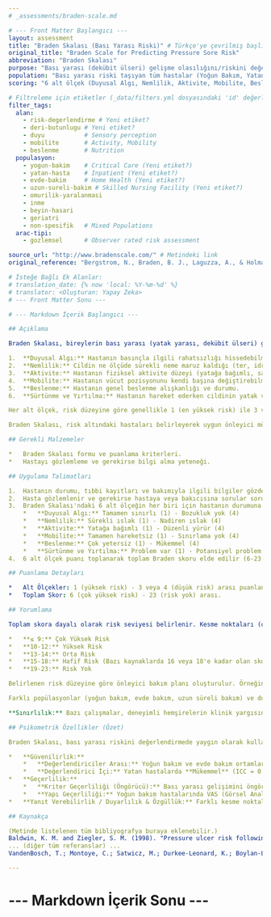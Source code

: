 ```yaml
---
# _assessments/braden-scale.md

# --- Front Matter Başlangıcı ---
layout: assessment
title: "Braden Skalası (Bası Yarası Riski)" # Türkçe'ye çevrilmiş başlık
original_title: "Braden Scale for Predicting Pressure Sore Risk"
abbreviation: "Braden Skalası"
purpose: "Bası yarası (dekübit ülseri) gelişme olasılığını/riskini değerlendirir."
population: "Bası yarası riski taşıyan tüm hastalar (Yoğun Bakım, Yatan Hasta, Evde Bakım, Uzun Süreli Bakım, Omurilik Yaralanması, İnme, Beyin Hasarı, Yaşlı Yetişkinler)."
scoring: "6 alt ölçek (Duyusal Algı, Nemlilik, Aktivite, Mobilite, Beslenme, Sürtünme/Yırtılma) üzerinden puanlanır. Toplam skor 6 ile 23 arasında değişir. Düşük skorlar daha yüksek bası yarası riskini gösterir."

# Filtreleme için etiketler (_data/filters.yml dosyasındaki 'id' değerleri kullanılacak)
filter_tags:
  alan:
    - risk-degerlendirme # Yeni etiket?
    - deri-butunlugu # Yeni etiket?
    - duyu           # Sensory perception
    - mobilite       # Activity, Mobility
    - beslenme       # Nutrition
  populasyon:
    - yogun-bakim    # Critical Care (Yeni etiket?)
    - yatan-hasta    # Inpatient (Yeni etiket?)
    - evde-bakim     # Home Health (Yeni etiket?)
    - uzun-sureli-bakim # Skilled Nursing Facility (Yeni etiket?)
    - omurilik-yaralanmasi
    - inme
    - beyin-hasari
    - geriatri
    - non-spesifik   # Mixed Populations
  arac-tipi:
    - gozlemsel      # Observer rated risk assessment

source_url: "http://www.bradenscale.com/" # Metindeki link
original_reference: "Bergstrom, N., Braden, B. J., Laguzza, A., & Holman, V. (1987). The Braden Scale for Predicting Pressure Sore Risk. Nursing Research, 36(4), 205–210." # Orijinal makale

# İsteğe Bağlı Ek Alanlar:
# translation_date: {% now 'local: %Y-%m-%d' %}
# translator: <Oluşturan: Yapay Zeka>
# --- Front Matter Sonu ---

# --- Markdown İçerik Başlangıcı ---

## Açıklama

Braden Skalası, bireylerin bası yarası (yatak yarası, dekübit ülseri) geliştirme riskini değerlendirmek için yaygın olarak kullanılan, kanıta dayalı bir risk değerlendirme aracıdır. Altı faktörü göz önünde bulundurarak riski belirler:

1.  **Duyusal Algı:** Hastanın basınçla ilgili rahatsızlığı hissedebilme ve buna yanıt verebilme yeteneği.
2.  **Nemlilik:** Cildin ne ölçüde sürekli neme maruz kaldığı (ter, idrar, dışkı vb.).
3.  **Aktivite:** Hastanın fiziksel aktivite düzeyi (yatağa bağımlı, sandalyeye bağımlı, ara sıra/sık yürüyor).
4.  **Mobilite:** Hastanın vücut pozisyonunu kendi başına değiştirebilme yeteneği.
5.  **Beslenme:** Hastanın genel beslenme alışkanlığı ve durumu.
6.  **Sürtünme ve Yırtılma:** Hastanın hareket ederken cildinin yatak veya sandalye yüzeylerine sürtünme veya bu yüzeylere yapışıp yırtılma potansiyeli.

Her alt ölçek, risk düzeyine göre genellikle 1 (en yüksek risk) ile 3 veya 4 (en düşük risk) arasında puanlanır. Bu altı alt ölçekten alınan puanlar toplanarak 6 ile 23 arasında değişen bir toplam skor elde edilir. Daha düşük toplam skorlar, daha yüksek bası yarası geliştirme riski anlamına gelir.

Braden Skalası, risk altındaki hastaları belirleyerek uygun önleyici müdahalelerin (pozisyon değiştirme, özel yatak kullanımı, cilt bakımı, beslenme desteği vb.) planlanmasına yardımcı olur.

## Gerekli Malzemeler

*   Braden Skalası formu ve puanlama kriterleri.
*   Hastayı gözlemleme ve gerekirse bilgi alma yeteneği.

## Uygulama Talimatları

1.  Hastanın durumu, tıbbi kayıtları ve bakımıyla ilgili bilgiler gözden geçirilir.
2.  Hasta gözlemlenir ve gerekirse hastaya veya bakıcısına sorular sorulur.
3.  Braden Skalası'ndaki 6 alt ölçeğin her biri için hastanın durumuna en uygun tanım seçilir ve karşılık gelen puan (1-4 veya 1-3) verilir.
    *   **Duyusal Algı:** Tamamen sınırlı (1) - Bozukluk yok (4)
    *   **Nemlilik:** Sürekli ıslak (1) - Nadiren ıslak (4)
    *   **Aktivite:** Yatağa bağımlı (1) - Düzenli yürür (4)
    *   **Mobilite:** Tamamen hareketsiz (1) - Sınırlama yok (4)
    *   **Beslenme:** Çok yetersiz (1) - Mükemmel (4)
    *   **Sürtünme ve Yırtılma:** Problem var (1) - Potansiyel problem yok (3)
4.  6 alt ölçek puanı toplanarak toplam Braden skoru elde edilir (6-23 arası).

## Puanlama Detayları

*   Alt Ölçekler: 1 (yüksek risk) - 3 veya 4 (düşük risk) arası puanlanır.
*   Toplam Skor: 6 (çok yüksek risk) - 23 (risk yok) arası.

## Yorumlama

Toplam skora dayalı olarak risk seviyesi belirlenir. Kesme noktaları (cut-off scores) kuruma veya çalışılan popülasyona göre değişebilir, ancak genel olarak kabul gören risk kategorileri şunlardır:

*   **≤ 9:** Çok Yüksek Risk
*   **10-12:** Yüksek Risk
*   **13-14:** Orta Risk
*   **15-18:** Hafif Risk (Bazı kaynaklarda 16 veya 18'e kadar olan skorlar riskli kabul edilir)
*   **19-23:** Risk Yok

Belirlenen risk düzeyine göre önleyici bakım planı oluşturulur. Örneğin, yüksek riskli hastalarda daha sık pozisyon değişimi, basınç azaltıcı yüzeyler ve yoğun cilt bakımı gerekebilir.

Farklı popülasyonlar (yoğun bakım, evde bakım, uzun süreli bakım) ve durumlar için farklı kesme noktalarının daha uygun olabileceği gösterilmiştir. Örneğin, yoğun bakım hastaları için 12-13 gibi daha düşük kesme noktaları önerilebilirken, evde bakım hastaları için 18-19 gibi daha yüksek kesme noktaları kullanılabilir.

**Sınırlılık:** Bazı çalışmalar, deneyimli hemşirelerin klinik yargısının Braden Skalası kadar veya daha iyi risk öngörüsü sağlayabildiğini öne sürmüştür (Salvadalena et al, 1992). Teknolojili eğitimlerin, skalanın güvenilirliğini artırabileceği belirtilmiştir (Magnan et al, 2009).

## Psikometrik Özellikler (Özet)

Braden Skalası, bası yarası riskini değerlendirmede yaygın olarak kullanılan ve genellikle iyi psikometrik özelliklere sahip bir araçtır.

*   **Güvenilirlik:**
    *   **Değerlendiriciler Arası:** Yoğun bakım ve evde bakım ortamlarında yapılan çalışmalarda toplam skor için **Yeterli** ile **İyi** arasında bulunmuştur (ICC = 0.72 - 0.90). Ancak bazı alt ölçeklerde (örn. Aktivite, Nemlilik) güvenilirlik daha düşük olabilir (ICC = 0.08 - 0.81).
    *   **Değerlendirici İçi:** Yatan hastalarda **Mükemmel** (ICC = 0.83).
*   **Geçerlilik:**
    *   **Kriter Geçerliliği (Öngörücü):** Bası yarası gelişimini öngörmedeki doğruluğu (duyarlılık ve özgüllük) kullanılan kesme noktasına ve popülasyona göre değişir. Genel olarak duyarlılık %83-100, özgüllük %64-90 aralıklarında rapor edilmiştir (Bergstrom et al, 1987). Farklı kesme noktaları (örn. 18, 16, 12) farklı duyarlılık/özgüllük dengeleri sunar.
    *   **Yapı Geçerliliği:** Yoğun bakım hastalarında VAS (Görsel Analog Skala) ve Waterlow Skalası gibi diğer risk değerlendirme araçlarıyla **Mükemmel** korelasyon göstermiştir (r = -0.60 ila -0.77, negatif korelasyon beklenir). Omurilik yaralanmalı hastalarda Norton Skalası ile **Yeterli** (r=0.48), Waterlow Skalası ile **Zayıf** (r=-0.06) korelasyon bulunmuştur.
*   **Yanıt Verebilirlik / Duyarlılık & Özgüllük:** Farklı kesme noktaları için duyarlılık ve özgüllük değerleri raporlanmıştır. Genellikle daha düşük kesme noktaları (örn. 10-12) yüksek özgüllük ama düşük duyarlılık sağlarken, daha yüksek kesme noktaları (örn. 18-19) yüksek duyarlılık ama düşük özgüllük sağlar. Kullanım amacına (tarama vs. kesin risk belirleme) göre uygun kesme noktası seçilmelidir.

## Kaynakça

(Metinde listelenen tüm bibliyografya buraya eklenebilir.)
Baldwin, K. M. and Ziegler, S. M. (1998). "Pressure ulcer risk following critical traumatic injury." Adv Wound Care 11(4): 168-173.
... (diğer tüm referanslar) ...
VandenBosch, T.; Montoye, C.; Satwicz, M.; Durkee-Leonard, K.; Boylan-Lewis, B. (1996). "Predictive validity of the Braden Scale and nurse perception in identifying pressure ulcer risk." Applied Nursing Research 9(2): 80-86.

---
```

# --- Markdown İçerik Sonu ---